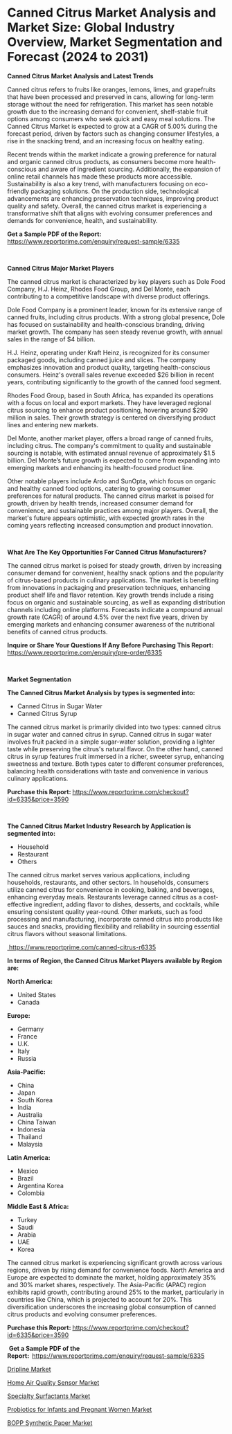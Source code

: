 <p><h1>Canned Citrus Market Analysis and Market Size: Global Industry Overview, Market Segmentation and Forecast (2024 to 2031)</h1></p><p><strong>Canned Citrus Market Analysis and Latest Trends</strong></p>
<p><p>Canned citrus refers to fruits like oranges, lemons, limes, and grapefruits that have been processed and preserved in cans, allowing for long-term storage without the need for refrigeration. This market has seen notable growth due to the increasing demand for convenient, shelf-stable fruit options among consumers who seek quick and easy meal solutions. The Canned Citrus Market is expected to grow at a CAGR of 5.00% during the forecast period, driven by factors such as changing consumer lifestyles, a rise in the snacking trend, and an increasing focus on healthy eating.</p><p>Recent trends within the market indicate a growing preference for natural and organic canned citrus products, as consumers become more health-conscious and aware of ingredient sourcing. Additionally, the expansion of online retail channels has made these products more accessible. Sustainability is also a key trend, with manufacturers focusing on eco-friendly packaging solutions. On the production side, technological advancements are enhancing preservation techniques, improving product quality and safety. Overall, the canned citrus market is experiencing a transformative shift that aligns with evolving consumer preferences and demands for convenience, health, and sustainability.</p></p>
<p><strong>Get a Sample PDF of the Report:&nbsp;</strong> <a href="https://www.reportprime.com/enquiry/request-sample/6335?utm_campaign=62&utm_medium=2&utm_source=Github&utm_content=ia&utm_term=02122024&utm_id=canned-citrus">https://www.reportprime.com/enquiry/request-sample/6335</a></p>
<p>&nbsp;</p>
<p><strong>Canned Citrus Major Market Players</strong></p>
<p><p>The canned citrus market is characterized by key players such as Dole Food Company, H.J. Heinz, Rhodes Food Group, and Del Monte, each contributing to a competitive landscape with diverse product offerings. </p><p>Dole Food Company is a prominent leader, known for its extensive range of canned fruits, including citrus products. With a strong global presence, Dole has focused on sustainability and health-conscious branding, driving market growth. The company has seen steady revenue growth, with annual sales in the range of $4 billion.</p><p>H.J. Heinz, operating under Kraft Heinz, is recognized for its consumer packaged goods, including canned juice and slices. The company emphasizes innovation and product quality, targeting health-conscious consumers. Heinz's overall sales revenue exceeded $26 billion in recent years, contributing significantly to the growth of the canned food segment.</p><p>Rhodes Food Group, based in South Africa, has expanded its operations with a focus on local and export markets. They have leveraged regional citrus sourcing to enhance product positioning, hovering around $290 million in sales. Their growth strategy is centered on diversifying product lines and entering new markets.</p><p>Del Monte, another market player, offers a broad range of canned fruits, including citrus. The company's commitment to quality and sustainable sourcing is notable, with estimated annual revenue of approximately $1.5 billion. Del Monte’s future growth is expected to come from expanding into emerging markets and enhancing its health-focused product line.</p><p>Other notable players include Ardo and SunOpta, which focus on organic and healthy canned food options, catering to growing consumer preferences for natural products. The canned citrus market is poised for growth, driven by health trends, increased consumer demand for convenience, and sustainable practices among major players. Overall, the market's future appears optimistic, with expected growth rates in the coming years reflecting increased consumption and product innovation.</p></p>
<p>&nbsp;</p>
<p><strong>What Are The Key Opportunities For Canned Citrus Manufacturers?</strong></p>
<p><p>The canned citrus market is poised for steady growth, driven by increasing consumer demand for convenient, healthy snack options and the popularity of citrus-based products in culinary applications. The market is benefiting from innovations in packaging and preservation techniques, enhancing product shelf life and flavor retention. Key growth trends include a rising focus on organic and sustainable sourcing, as well as expanding distribution channels including online platforms. Forecasts indicate a compound annual growth rate (CAGR) of around 4.5% over the next five years, driven by emerging markets and enhancing consumer awareness of the nutritional benefits of canned citrus products.</p></p>
<p><strong>Inquire or Share Your Questions If Any Before Purchasing This Report:</strong> <a href="https://www.reportprime.com/enquiry/pre-order/6335?utm_campaign=62&utm_medium=2&utm_source=Github&utm_content=ia&utm_term=02122024&utm_id=canned-citrus">https://www.reportprime.com/enquiry/pre-order/6335</a></p>
<p>&nbsp;</p>
<p><strong>Market Segmentation</strong></p>
<p><strong>The Canned Citrus Market Analysis by types is segmented into:</strong></p>
<p><ul><li>Canned Citrus in Sugar Water</li><li>Canned Citrus Syrup</li></ul></p>
<p><p>The canned citrus market is primarily divided into two types: canned citrus in sugar water and canned citrus in syrup. Canned citrus in sugar water involves fruit packed in a simple sugar-water solution, providing a lighter taste while preserving the citrus's natural flavor. On the other hand, canned citrus in syrup features fruit immersed in a richer, sweeter syrup, enhancing sweetness and texture. Both types cater to different consumer preferences, balancing health considerations with taste and convenience in various culinary applications.</p></p>
<p><strong>Purchase this Report:&nbsp;</strong><a href="https://www.reportprime.com/checkout?id=6335&price=3590&utm_campaign=62&utm_medium=2&utm_source=Github&utm_content=ia&utm_term=02122024&utm_id=canned-citrus">https://www.reportprime.com/checkout?id=6335&price=3590</a></p>
<p>&nbsp;</p>
<p><strong>The Canned Citrus Market Industry Research by Application is segmented into:</strong></p>
<p><ul><li>Household</li><li>Restaurant</li><li>Others</li></ul></p>
<p><p>The canned citrus market serves various applications, including households, restaurants, and other sectors. In households, consumers utilize canned citrus for convenience in cooking, baking, and beverages, enhancing everyday meals. Restaurants leverage canned citrus as a cost-effective ingredient, adding flavor to dishes, desserts, and cocktails, while ensuring consistent quality year-round. Other markets, such as food processing and manufacturing, incorporate canned citrus into products like sauces and snacks, providing flexibility and reliability in sourcing essential citrus flavors without seasonal limitations.</p></p>
<p><a href="https://www.reportprime.com/canned-citrus-r6335?utm_campaign=62&utm_medium=2&utm_source=Github&utm_content=ia&utm_term=02122024&utm_id=canned-citrus">&nbsp;https://www.reportprime.com/canned-citrus-r6335</a></p>
<p><strong>In terms of Region, the Canned Citrus Market Players available by Region are:</strong></p>
<p>
    <p> <strong> North America: </strong>
        <ul>
            <li>United States</li>
            <li>Canada</li>
        </ul>
        </p> 
    <p> <strong> Europe: </strong>
        <ul>
            <li>Germany</li>
            <li>France</li>
            <li>U.K.</li>
            <li>Italy</li>
            <li>Russia</li>
        </ul>
        </p> 
    <p> <strong> Asia-Pacific: </strong>
        <ul>
            <li>China</li>
            <li>Japan</li>
            <li>South Korea</li>
            <li>India</li>
            <li>Australia</li>
            <li>China Taiwan</li>
            <li>Indonesia</li>
            <li>Thailand</li>
            <li>Malaysia</li>
        </ul>
        </p> 
    <p> <strong> Latin America: </strong>
        <ul>
            <li>Mexico</li>
            <li>Brazil</li>
            <li>Argentina Korea</li>
            <li>Colombia</li>
        </ul>
        </p> 
    <p> <strong> Middle East & Africa: </strong>
        <ul>
            <li>Turkey</li>
            <li>Saudi</li>
            <li>Arabia</li>
            <li>UAE</li>
            <li>Korea</li>
        </ul>
    </p>
    </p>
<p><p>The canned citrus market is experiencing significant growth across various regions, driven by rising demand for convenience foods. North America and Europe are expected to dominate the market, holding approximately 35% and 30% market shares, respectively. The Asia-Pacific (APAC) region exhibits rapid growth, contributing around 25% to the market, particularly in countries like China, which is projected to account for 20%. This diversification underscores the increasing global consumption of canned citrus products and evolving consumer preferences.</p></p>
<p><strong>Purchase this Report: </strong><a href="https://www.reportprime.com/checkout?id=6335&price=3590&utm_campaign=62&utm_medium=2&utm_source=Github&utm_content=ia&utm_term=02122024&utm_id=canned-citrus">https://www.reportprime.com/checkout?id=6335&price=3590</a></p>
<p>&nbsp;<strong>Get a Sample PDF of the Report:&nbsp;&nbsp;</strong><a href="https://www.reportprime.com/enquiry/request-sample/6335?utm_campaign=62&utm_medium=2&utm_source=Github&utm_content=ia&utm_term=02122024&utm_id=canned-citrus">https://www.reportprime.com/enquiry/request-sample/6335</a></p>
<p><strong></strong></p>
<p><p><a href="https://www.linkedin.com/pulse/market-growth-revenue-projections-dripline-industry-72-cagr-lt1me?utm_campaign=62&utm_medium=2&utm_source=Github&utm_content=ia&utm_term=02122024&utm_id=canned-citrus">Dripline Market</a></p><p><a href="https://issuu.com/reportprime-2/docs/home-air-quality-sensor-market-size-2030.pptx?utm_campaign=62&utm_medium=2&utm_source=Github&utm_content=ia&utm_term=02122024&utm_id=canned-citrus">Home Air Quality Sensor Market</a></p><p><a href="https://github.com/SanjidaMahmud54/Market-Research-Report-List-1/blob/main/specialty-surfactants-market.md?utm_campaign=62&utm_medium=2&utm_source=Github&utm_content=ia&utm_term=02122024&utm_id=canned-citrus">Specialty Surfactants Market</a></p><p><a href="https://issuu.com/reportprime-2/docs/probiotics-for-infants-and-pregnant-women-market-s?utm_campaign=62&utm_medium=2&utm_source=Github&utm_content=ia&utm_term=02122024&utm_id=canned-citrus">Probiotics for Infants and Pregnant Women Market</a></p><p><a href="https://github.com/hgf64gh/Market-Research-Report-List-1/blob/main/bopp-synthetic-paper-market.md?utm_campaign=62&utm_medium=2&utm_source=Github&utm_content=ia&utm_term=02122024&utm_id=canned-citrus">BOPP Synthetic Paper Market</a></p></p>